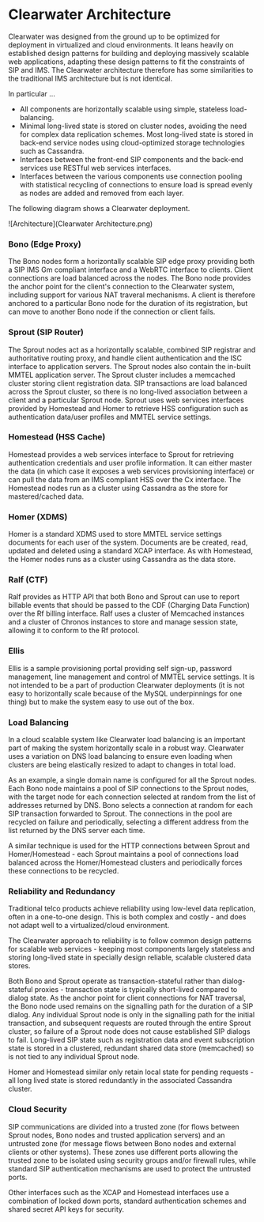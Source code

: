 # Clearwater Architecture

Clearwater was designed from the ground up to be optimized for deployment in virtualized and cloud environments.  It leans heavily on established design patterns for building and deploying massively scalable web applications, adapting these design patterns to fit the constraints of SIP and IMS.  The Clearwater architecture therefore has some similarities to the traditional IMS architecture but is not identical.

In particular ...

- All components are horizontally scalable using simple, stateless load-balancing.
- Minimal long-lived state is stored on cluster nodes, avoiding the need for complex data replication schemes.  Most long-lived state is stored in back-end service nodes using cloud-optimized storage technologies such as Cassandra.
- Interfaces between the front-end SIP components and the back-end services use RESTful web services interfaces.
- Interfaces between the various components use connection pooling with statistical recycling of connections to ensure load is spread evenly as nodes are added and removed from each layer.

The following diagram shows a Clearwater deployment.

![Architecture](Clearwater Architecture.png)

### Bono (Edge Proxy)

The Bono nodes form a horizontally scalable SIP edge proxy providing both a SIP IMS Gm compliant interface and a WebRTC interface to clients.  Client connections are load balanced across the nodes.  The Bono node provides the anchor point for the client's connection to the Clearwater system, including support for various NAT traveral mechanisms.  A client is therefore anchored to a particular Bono node for the duration of its registration, but can move to another Bono node if the connection or client fails.

### Sprout (SIP Router)

The Sprout nodes act as a horizontally scalable, combined SIP registrar and authoritative routing proxy, and handle client authentication and the ISC interface to application servers.  The Sprout nodes also contain the in-built MMTEL application server.  The Sprout cluster includes a memcached cluster storing client registration data.  SIP transactions are load balanced across the Sprout cluster, so there is no long-lived association between a client and a particular Sprout node.  Sprout uses web services interfaces provided by Homestead and Homer to retrieve HSS configuration such as authentication data/user profiles and MMTEL service settings.

### Homestead (HSS Cache)

Homestead provides a web services interface to Sprout for retrieving authentication credentials and user profile information.  It can either master the data (in which case it exposes a web services provisioning interface) or can pull the data from an IMS compliant HSS over the Cx interface.  The Homestead nodes run as a cluster using Cassandra as the store for mastered/cached data.

### Homer (XDMS)

Homer is a standard XDMS used to store MMTEL service settings documents for each user of the system.  Documents are be created, read, updated and deleted using a standard XCAP interface.  As with Homestead, the Homer nodes runs as a cluster using Cassandra as the data store.

### Ralf (CTF)

Ralf provides as HTTP API that both Bono and Sprout can use to report billable events that should be passed to the CDF (Charging Data Function) over the Rf billing interface.  Ralf uses a cluster of Memcached instances and a cluster of Chronos instances to store and manage session state, allowing it to conform to the Rf protocol.

### Ellis

Ellis is a sample provisioning portal providing self sign-up, password management, line management and control of MMTEL service settings.  It is not intended to be a part of production Clearwater deployments (it is not easy to horizontally scale because of the MySQL underpinnings for one thing) but to make the system easy to use out of the box.

### Load Balancing

In a cloud scalable system like Clearwater load balancing is an important part of making the system horizontally scale in a robust way.  Clearwater uses a variation on DNS load balancing to ensure even loading when clusters are being elastically resized to adapt to changes in total load.

As an example, a single domain name is configured for all the Sprout nodes.  Each Bono node maintains a pool of SIP connections to the Sprout nodes, with the target node for each connection selected at random from the list of addresses returned by DNS.  Bono selects a connection at random for each SIP transaction forwarded to Sprout.  The connections in the pool are recycled on failure and periodically, selecting a different address from the list returned by the DNS server each time.

A similar technique is used for the HTTP connections between Sprout and Homer/Homestead - each Sprout maintains a pool of connections load balanced across the Homer/Homestead clusters and periodically forces these connections to be recycled.

### Reliability and Redundancy

Traditional telco products achieve reliability using low-level data replication, often in a one-to-one design.  This is both complex and costly - and does not adapt well to a virtualized/cloud environment.

The Clearwater approach to reliability is to follow common design patterns for scalable web services - keeping most components largely stateless and storing long-lived state in specially design reliable, scalable clustered data stores.

Both Bono and Sprout operate as transaction-stateful rather than dialog-stateful proxies - transaction state is typically short-lived compared to dialog state. As the anchor point for client connections for NAT traversal, the Bono node used remains on the signalling path for the duration of a SIP dialog. Any individual Sprout node is only in the signalling path for the initial transaction, and subsequent requests are routed through the entire Sprout cluster, so failure of a Sprout node does not cause established SIP dialogs to fail. Long-lived SIP state such as registration data and event subscription state is stored in a clustered, redundant shared data store (memcached) so is not tied to any individual Sprout node.

Homer and Homestead similar only retain local state for pending requests - all long lived state is stored redundantly in the associated Cassandra cluster.

### Cloud Security

SIP communications are divided into a trusted zone (for flows between Sprout nodes, Bono nodes and trusted application servers) and an untrusted zone (for message flows between Bono nodes and external clients or other systems).  These zones use different ports allowing the trusted zone to be isolated using security groups and/or firewall rules, while standard SIP authentication mechanisms are used to protect the untrusted ports.

Other interfaces such as the XCAP and Homestead interfaces use a combination of locked down ports, standard authentication schemes and shared secret API keys for security.




